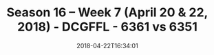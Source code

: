 ---
title: Season 16 – Week 7 (April 20 & 22, 2018) - DCGFFL - 6361 vs 6351
teams_score:
- team: 6361
  score: 21
- team: 6351
  score: 45
mvp: Bryant Burnheimer, MopTop
game-ball: Scott Cuviello, Keaton Fedak
sportsperson: Alex Anzures, Jared Calfee
season: 16
week: 7
date: '2018-04-22T16:34:01'
pageid: season-16-week-7-april-20-22-2018-6361-vs-6351
---